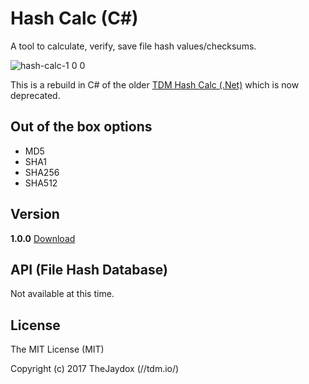 Hash Calc (C#)
=========
A tool to calculate, verify, save file hash values/checksums.

![hash-calc-1 0 0](https://cloud.githubusercontent.com/assets/6752931/22909305/b777db3c-f229-11e6-88e7-bb3a7c5b535c.PNG)

This is a rebuild in C# of the older [TDM Hash Calc (.Net)](https://github.com/TheDoxMedia/tdm-hash-calc) which is now deprecated.

Out of the box options
-------
* MD5
* SHA1
* SHA256
* SHA512

Version
-------
**1.0.0** [Download](https://github.com/TheJaydox/hash-calc/releases)

API (File Hash Database)
-------
Not available at this time.

License
----
The MIT License (MIT)

Copyright (c) 2017 TheJaydox (//tdm.io/)
